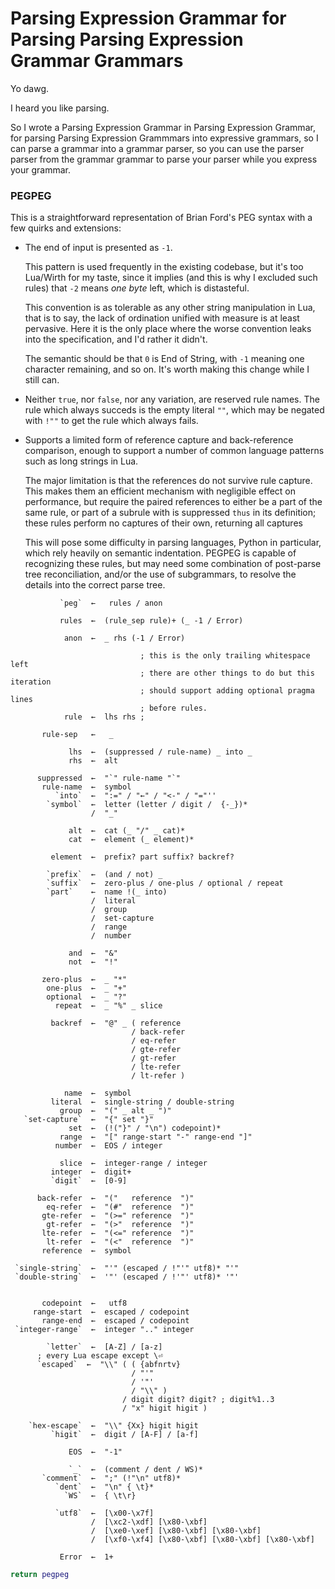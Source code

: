 # Parsing Expression Grammar for Parsing Parsing Expression Grammar Grammars


  Yo dawg\.

I heard you like parsing\.

So I wrote a Parsing Expression Grammar in Parsing Expression Grammar, for
parsing Parsing Expression Grammmars into expressive grammars, so I can parse
a grammar into a grammar parser, so you can use the parser parser from the
grammar grammar to parse your parser while you express your grammar\.


### PEGPEG

  This is a straightforward representation of Brian Ford's PEG syntax with a
few quirks and extensions:

  -  The end of input is presented as `-1`\.

      This pattern is used frequently in the existing codebase, but it's too
      Lua/Wirth for my taste, since it implies \(and this is why I excluded
      such rules\) that `-2` means *one byte* left, which is distasteful\.

      This convention is as tolerable as any other string manipulation in Lua,
      that is to say, the lack of ordination unified with measure is at least
      pervasive\.  Here it is the only place where the worse convention leaks
      into the specification, and I'd rather it didn't\.

      The semantic should be that `0` is End of String, with `-1` meaning one
      character remaining, and so on\. It's worth making this change while I
      still can\.

  -  Neither `true`, nor `false`, nor any variation, are reserved rule names\.
      The rule which always succeds is the empty literal `""`, which may be
      negated with `!""` to get the rule which always fails\.

  -  Supports a limited form of reference capture and back\-reference
      comparison, enough to support a number of common language patterns such
      as long strings in Lua\.

      The major limitation is that the references do not survive rule capture\.
      This makes them an efficient mechanism with negligible effect on
      performance, but require the paired references to either be a part of the
      same rule, or part of a subrule with is suppressed ```thus``` in its
      definition; these rules perform no captures of their own, returning all
      captures

      This will pose some difficulty in parsing languages, Python in
      particular, which rely heavily on semantic indentation\.  PEGPEG is
      capable of recognizing these rules, but may need some combination of
      post\-parse tree reconciliation, and/or the use of subgrammars, to resolve
      the details into the correct parse tree\.

```peg
           `peg`  ←   rules / anon

           rules  ←  (rule_sep rule)+ (_ -1 / Error)

            anon  ←  _ rhs (-1 / Error)

                             ; this is the only trailing whitespace left
                             ; there are other things to do but this iteration
                             ; should support adding optional pragma lines
                             ; before rules.
            rule  ←  lhs rhs ;

       rule-sep   ←   _

             lhs  ←  (suppressed / rule-name) _ into _
             rhs  ←  alt

      suppressed  ←  "`" rule-name "`"
       rule-name  ←  symbol
          `into`  ←  ":=" / "←" / "<-" / "="''
        `symbol`  ←  letter (letter / digit /  {-_})*
                  /  "_"

             alt  ←  cat (_ "/" _ cat)*
             cat  ←  element (_ element)*

         element  ←  prefix? part suffix? backref?

        `prefix`  ←  (and / not) _
        `suffix`  ←  zero-plus / one-plus / optional / repeat
        `part`    ←  name !(_ into)
                  /  literal
                  /  group
                  /  set-capture
                  /  range
                  /  number

             and  ←  "&"
             not  ←  "!"

       zero-plus  ←  _ "*"
        one-plus  ←  _ "+"
        optional  ←  _ "?"
          repeat  ←  _ "%" _ slice

         backref  ←  "@" _ ( reference
                           / back-refer
                           / eq-refer
                           / gte-refer
                           / gt-refer
                           / lte-refer
                           / lt-refer )

            name  ←  symbol
         literal  ←  single-string / double-string
           group  ←  "(" _ alt _ ")"
   `set-capture`  ←  "{" set "}"
             set  ←  (!("}" / "\n") codepoint)*
           range  ←  "[" range-start "-" range-end "]"
          number  ←  EOS / integer

           slice  ←  integer-range / integer
         integer  ←  digit+
         `digit`  ←  [0-9]

      back-refer  ←  "("   reference  ")"
        eq-refer  ←  "(#"  reference  ")"
       gte-refer  ←  "(>=" reference  ")"
        gt-refer  ←  "(>"  reference  ")"
       lte-refer  ←  "(<=" reference  ")"
        lt-refer  ←  "(<"  reference  ")"
       reference  ←  symbol

 `single-string`  ←  "'" (escaped / !"'" utf8)* "'"
 `double-string`  ←  '"' (escaped / !'"' utf8)* '"'


       codepoint  ←   utf8
     range-start  ←  escaped / codepoint
       range-end  ←  escaped / codepoint
 `integer-range`  ←  integer ".." integer

        `letter`  ←  [A-Z] / [a-z]
      ; every Lua escape except \⏎
      `escaped`  ←  "\\" ( ( {abfnrtv}
                           / "'"
                           / '"'
                           / "\\" )
                         / digit digit? digit? ; digit%1..3
                         / "x" higit higit )

    `hex-escape`  ←  "\\" {Xx} higit higit
         `higit`  ←  digit / [A-F] / [a-f]

             EOS  ←  "-1"

             `_`  ←  (comment / dent / WS)*
       `comment`  ←  ";" (!"\n" utf8)*
          `dent`  ←  "\n" { \t}*
            `WS`  ←  { \t\r}

          `utf8`  ←  [\x00-\x7f]
                  /  [\xc2-\xdf] [\x80-\xbf]
                  /  [\xe0-\xef] [\x80-\xbf] [\x80-\xbf]
                  /  [\xf0-\xf4] [\x80-\xbf] [\x80-\xbf] [\x80-\xbf]

           Error  ←  1+
```

```lua
return pegpeg
```
